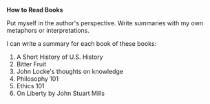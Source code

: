 **How to Read Books**

Put myself in the author's perspective.
Write summaries with my own metaphors or interpretations.  

I can write a summary for each book of these books:
1. A Short History of U.S. History
2. Bitter Fruit
3. John Locke's thoughts on knowledge
4. Philosophy 101
5. Ethics 101
6. On Liberty by John Stuart Mills
